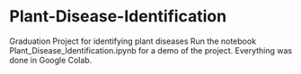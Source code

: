 # Plant-Disease-Identification
Graduation Project for identifying plant diseases
Run the notebook Plant_Disease_Identification.ipynb for a demo of the project. Everything was done in Google Colab.

